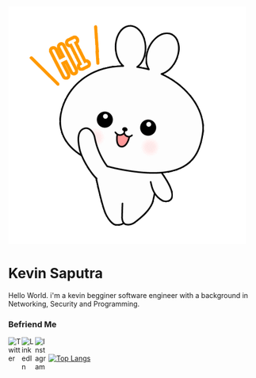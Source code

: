 ![Hi](https://github.com/KevinASaputra/kevinLibrary/blob/main/get-greeting-say-hi.gif)

# Kevin Saputra

Hello World. i'm a kevin begginer software engineer with a background in Networking, Security and Programming.

### Befriend Me

[<img align="left" alt="Twitter" width="27px" src="https://cdn.jsdelivr.net/npm/simple-icons@v3/icons/twitter.svg" />][Twitter]
[<img align="left" alt="LinkedIn" width="27px" src="https://cdn.jsdelivr.net/npm/simple-icons@v3/icons/linkedin.svg" />][LinkedIn]
[<img align="left" alt="Instagram" width="27px"  src="https://cdn.jsdelivr.net/npm/simple-icons@v3/icons/instagram.svg" />][Instagram]

[Instagram]: https://www.instagram.com/kvnn.exe/
[Twitter]: https://twitter.com/sayakevin666
[LinkedIn]: https://www.linkedin.com/in/


<br></br>
[![Top Langs](https://github-readme-stats.vercel.app/api/top-langs/?username=KevinASaputra&layout=compact)](https://github.com/KevinASaputra)
<br></br>
<!--
**KevinASaputra/KevinASaputra** is a ✨ _special_ ✨ repository because its `README.md` (this file) appears on your GitHub profile.

Here are some ideas to get you started:

- 🔭 I’m currently working on ...
- 🌱 I’m currently learning ...
- 👯 I’m looking to collaborate on ...
- 🤔 I’m looking for help with ...
- 💬 Ask me about ...
- 📫 How to reach me: ...
- 😄 Pronouns: ...
- ⚡ Fun fact: ...
-->

